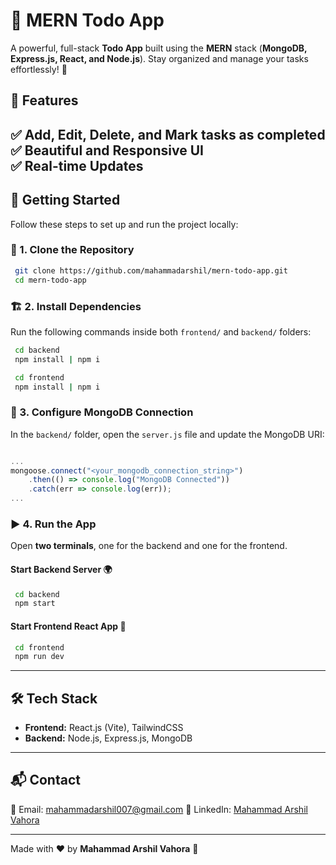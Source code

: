 # 📝 MERN Todo App

A powerful, full-stack **Todo App** built using the **MERN** stack (**MongoDB, Express.js, React, and Node.js**). Stay organized and manage your tasks effortlessly! 🚀

## 📌 Features
✅ **Add, Edit, Delete, and Mark tasks as completed**  
✅ **Beautiful and Responsive UI**  
✅ **Real-time Updates** 
---

## 🚀 Getting Started
Follow these steps to set up and run the project locally:

### 📂 1. Clone the Repository
```sh
 git clone https://github.com/mahammadarshil/mern-todo-app.git
 cd mern-todo-app
```

### 🏗 2. Install Dependencies
Run the following commands inside both `frontend/` and `backend/` folders:
```sh
 cd backend
 npm install | npm i
```
```sh
 cd frontend
 npm install | npm i
```

### 🔑 3. Configure MongoDB Connection
In the `backend/` folder, open the `server.js` file and update the MongoDB URI:
```js

...
mongoose.connect("<your_mongodb_connection_string>")
    .then(() => console.log("MongoDB Connected"))
    .catch(err => console.log(err));
...
```

### ▶️ 4. Run the App
Open **two terminals**, one for the backend and one for the frontend.

#### Start Backend Server 🌍
```sh
 cd backend
 npm start
```

#### Start Frontend React App 🎨
```sh
 cd frontend
 npm run dev
```
---


## 🛠 Tech Stack
- **Frontend:** React.js (Vite), TailwindCSS
- **Backend:** Node.js, Express.js, MongoDB

---

## 📬 Contact
📧 Email: mahammadarshil007@gmail.com
🔗 LinkedIn: [Mahammad Arshil Vahora](https://www.linkedin.com/in/mahammadarshil-vahora/)  

---

Made with ❤️ by **Mahammad Arshil Vahora** 🚀
